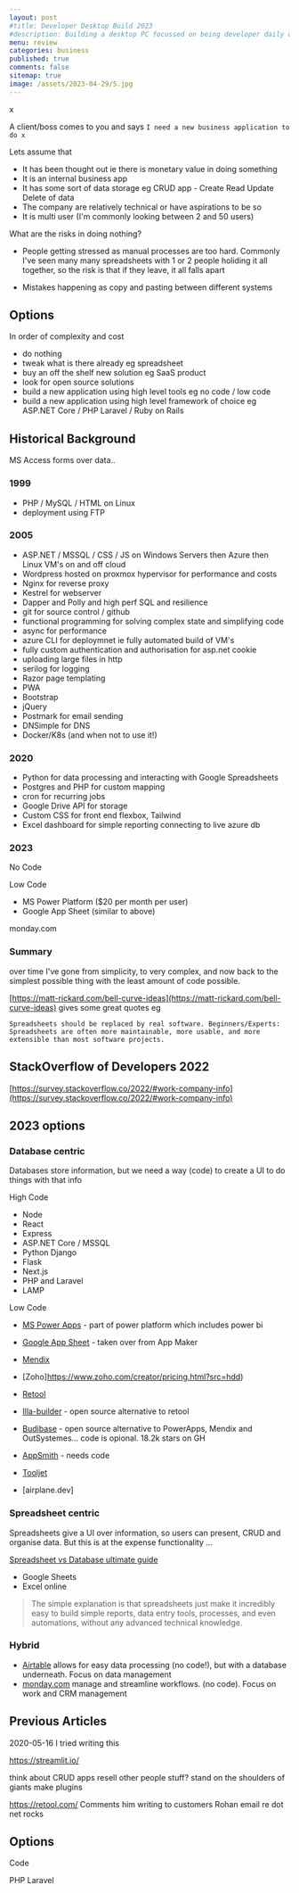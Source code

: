 ```yaml
---
layout: post
#title: Developer Desktop Build 2023
#description: Building a desktop PC focussed on being developer daily driver.
menu: review
categories: business
published: true 
comments: false     
sitemap: true
image: /assets/2023-04-29/5.jpg
---
```


<!-- [![alt text](/assets/2023-04-29/7.jpg "email"){:width="800px"}](/assets/2023-04-29/7.jpg) -->

x

A client/boss comes to you and says `I need a new business application to do x`

Lets assume that

- It has been thought out ie there is monetary value in doing something 
- It is an internal business app
- It has some sort of data storage eg CRUD app - Create Read Update Delete of data
- The company are relatively technical or have aspirations to be so
- It is multi user (I'm commonly looking between 2 and 50 users)

What are the risks in doing nothing?

- People getting stressed as manual processes are too hard. Commonly I've seen many many spreadsheets with 1 or 2 people holiding it all together, so the risk is that if they leave, it all falls apart

- Mistakes happening as copy and pasting between different systems

## Options

In order of complexity and cost

- do nothing
- tweak what is there already eg spreadsheet
- buy an off the shelf new solution eg SaaS product
- look for open source solutions
- build a new application using high level tools eg no code / low code
- build a new application using high level framework of choice eg ASP.NET Core / PHP Laravel / Ruby on Rails


## Historical Background

MS Access forms over data..

### 1999
- PHP / MySQL / HTML on Linux
- deployment using FTP

### 2005
- ASP.NET / MSSQL / CSS / JS on Windows Servers then Azure then Linux VM's on and off cloud
- Wordpress hosted on proxmox hypervisor for performance and costs
- Nginx for reverse proxy 
- Kestrel for webserver
- Dapper and Polly and high perf SQL and resilience
- git for source control / github
- functional programming for solving complex state and simplifying code
- async for performance
- azure CLI for deploymnet ie fully automated build of VM's
- fully custom authentication and authorisation for asp.net cookie
- uploading large files in http
- serilog for logging
- Razor page templating
- PWA
- Bootstrap
- jQuery
- Postmark for email sending
- DNSimple for DNS
- Docker/K8s (and when not to use it!)

### 2020
- Python for data processing and interacting with Google Spreadsheets
- Postgres and PHP for custom mapping
- cron for recurring jobs
- Google Drive API for storage
- Custom CSS for front end flexbox, Tailwind
- Excel dashboard for simple reporting connecting to live azure db


### 2023
No Code

Low Code
 - MS Power Platform ($20 per month per user)
 - Google App Sheet (similar to above)

 monday.com


### Summary
 over time I've gone from simplicity, to very complex, and now back to the simplest possible thing with the least amount of code possible.

 [https://matt-rickard.com/bell-curve-ideas](https://matt-rickard.com/bell-curve-ideas) gives some great quotes eg

 `Spreadsheets should be replaced by real software.
Beginners/Experts: Spreadsheets are often more maintainable, more usable, and more extensible than most software projects.`


 ## StackOverflow of Developers 2022

 [https://survey.stackoverflow.co/2022/#work-company-info](https://survey.stackoverflow.co/2022/#work-company-info)


## 2023 options

### Database centric

Databases store information, but we need a way (code) to create a UI to do things with that info

High Code
- Node
- React
- Express
- ASP.NET Core / MSSQL
- Python Django
- Flask
- Next.js
- PHP and Laravel
- LAMP

Low Code
- [MS Power Apps](https://powerplatform.microsoft.com/en-gb/power-apps/) - part of power platform which includes power bi
- [Google App Sheet](https://cloud.google.com/appsheet) - taken over from App Maker
- [Mendix](https://www.mendix.com/)
- [Zoho]https://www.zoho.com/creator/pricing.html?src=hdd)

- [Retool](https://retool.com/)
- [Illa-builder](https://github.com/illacloud/illa-builder) - open source alternative to retool
- [Budibase]() - open source alternative to PowerApps, Mendix and OutSystemes... code is opional. 18.2k stars on GH
- [AppSmith]() - needs code
- [Tooljet]()
- [airplane.dev]

### Spreadsheet centric

Spreadsheets give a UI over information, so users can present, CRUD and organise data. But this is at the expense functionality ...

[Spreadsheet vs Database ultimate guide](https://budibase.com/blog/data/spreadsheet-vs-database/)

- Google Sheets
- Excel online

> The simple explanation is that spreadsheets just make it incredibly easy to build simple reports, data entry tools, processes, and even automations, without any advanced technical knowledge.

### Hybrid

- [Airtable]() allows for easy data processing (no code!), but with a database underneath. Focus on data management
- [monday.com]() manage and streamline workflows. (no code). Focus on work and CRM management






## Previous Articles
2020-05-16 I tried writing this

 https://streamlit.io/

think about CRUD apps
 resell other people stuff?
   stand on the shoulders of giants
  make plugins

https://retool.com/
  Comments him writing to customers
 Rohan email re dot net rocks

 ## Options

 Code

 PHP Laravel






